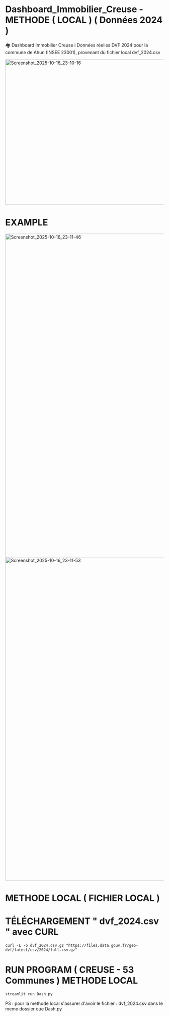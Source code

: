 # Dashboard_Immobilier_Creuse - METHODE ( LOCAL ) ( Données 2024 ) 
🏘️ Dashboard Immobilier Creuse
ℹ️ Données réelles DVF 2024 pour la commune de Ahun (INSEE 23001), provenant du fichier local dvf_2024.csv

<img width="660" height="460" alt="Screenshot_2025-10-16_23-10-16" src="https://github.com/user-attachments/assets/5b571d83-8d9c-4239-b759-5e30d04f3a29" />

# EXAMPLE
<img width="1280" height="1024" alt="Screenshot_2025-10-16_23-11-46" src="https://github.com/user-attachments/assets/51b310dd-3d7a-40c7-8fb8-381b8d705a56" />
<img width="1280" height="1024" alt="Screenshot_2025-10-16_23-11-53" src="https://github.com/user-attachments/assets/c56c5722-18af-4621-9e53-68e9dd185b51" />

# METHODE LOCAL ( FICHIER LOCAL )
# TÉLÉCHARGEMENT " dvf_2024.csv " avec CURL

    curl -L -o dvf_2024.csv.gz "https://files.data.gouv.fr/geo-dvf/latest/csv/2024/full.csv.gz"

# RUN PROGRAM ( CREUSE - 53 Communes ) METHODE LOCAL

    streamlit run Dash.py

PS : pour la methode local s'assurer d'avoir le fichier : dvf_2024.csv dans le meme dossier que Dash.py
